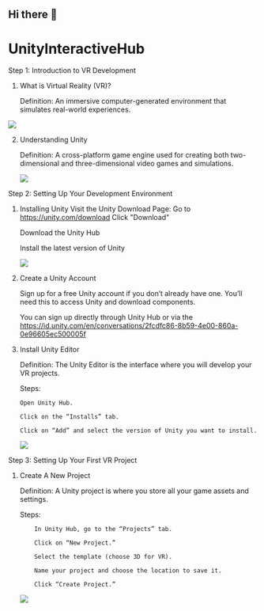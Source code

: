 ## Hi there 👋
# UnityInteractiveHub
Step 1: Introduction to VR Development

1. What is Virtual Reality (VR)?
   
   Definition: An immersive computer-generated environment that simulates real-world experiences.
<img src="https://i.insider.com/620eec17f0b06900185e774a?width=1200&format=jpeg">

2. Understanding Unity

   Definition: A cross-platform game engine used for creating both two-dimensional and three-dimensional video games and simulations.
   
   <img src="https://unity-connect-prd.storage.googleapis.com/20220606/learn/images/7fabb375-5282-4852-9ecf-d8acc254052b_EditorExplore.png">

Step 2: Setting Up Your Development Environment

1. Installing Unity
   Visit the Unity Download Page: Go to https://unity.com/download Click "Download"
   
   Download the Unity Hub
   
   Install the latest version of Unity

   <img src = "https://cdn.sanity.io/images/fuvbjjlp/production/61d46c50036906845cb96cb7f9ba0f4ec6e841e0-600x337.jpg">

2. Create a Unity Account
   
   Sign up for a free Unity account if you don’t already have one. You’ll need this to access Unity and download components.

   You can sign up directly through Unity Hub or via the https://id.unity.com/en/conversations/2fcdfc86-8b59-4e00-860a-0e96605ec500005f


3. Install Unity Editor
   
   Definition: The Unity Editor is the interface where you will develop your VR projects.
   
   Steps:
   
       Open Unity Hub.
   
       Click on the “Installs” tab.
   
       Click on “Add” and select the version of Unity you want to install.
    <img src ="https://i.sstatic.net/1HGBT.png">

Step 3: Setting Up Your First VR Project

1. Create A New Project
   
   Definition: A Unity project is where you store all your game assets and settings.

     Steps:
   
           In Unity Hub, go to the “Projects” tab.
   
           Click on “New Project.”
   
           Select the template (choose 3D for VR).
   
           Name your project and choose the location to save it.
   
           Click “Create Project.”

   <img src ="https://europe1.discourse-cdn.com/unity/optimized/3X/1/7/1726346fdd5084eb66e1c321244e9823e2daeb8d_2_690x400.png">

    
   




